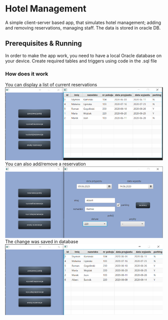 # Hotel Management

A simple client-server based app, that simulates hotel management;
adding and removing reservations, managing staff.
The data is stored in oracle DB.

## Prerequisites & Running

In order to make the app work, you need to have a local Oracle database on your device.
Create required tables and triggers using code in the .sql file
### How does it work
You can display a list of current reservations
![alt](imgs/wyswietl.png)
You can also add/remove a reservation
![alt](imgs/rezerwacja.png)
The change was saved in database 
![alt](imgs/wyswietl2.png)





